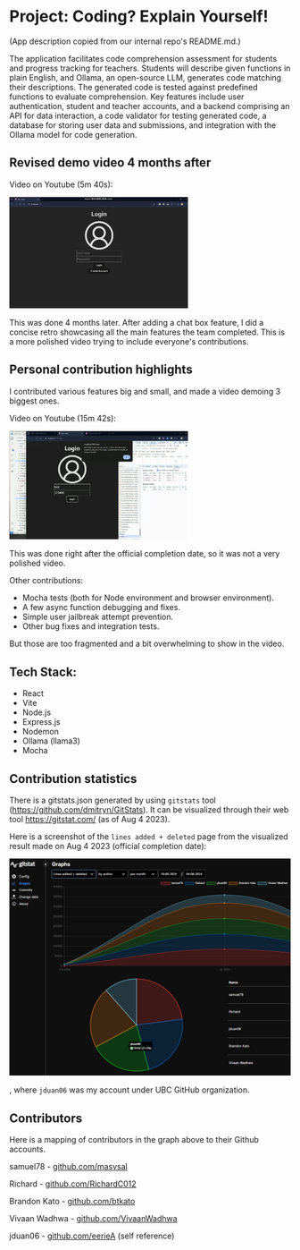 # Project: Coding? Explain Yourself!

(App description copied from our internal repo's README.md.)

The application facilitates code comprehension assessment for students and progress tracking for teachers. Students will describe given functions in plain English, and Ollama, an open-source LLM, generates code matching their descriptions. The generated code is tested against predefined functions to evaluate comprehension. Key features include user authentication, student and teacher accounts, and a backend comprising an API for data interaction, a code validator for testing generated code, a database for storing user data and submissions, and integration with the Ollama model for code generation.

## Revised demo video 4 months after

Video on Youtube (5m 40s):

[<img alt="screenshot" src="/resources/Project retro 2 screenshot.jpg" width="320">](https://youtu.be/QplI0PaIAOo)

This was done 4 months later. After adding a chat box feature, I did a concise retro showcasing all the main features the team completed. This is a more polished video trying to include everyone's contributions.

## Personal contribution highlights

I contributed various features big and small, and made a video demoing 3 biggest ones.

Video on Youtube (15m 42s):

[<img alt="screenshot" src="/resources/cpsc 310 retro screenshot.png" width="320">](https://youtu.be/o3GTKvYnayI)

This was done right after the official completion date, so it was not a very polished video.

Other contributions:
- Mocha tests (both for Node environment and browser environment).
- A few async function debugging and fixes.
- Simple user jailbreak attempt prevention.
- Other bug fixes and integration tests.

But those are too fragmented and a bit overwhelming to show in the video.

## Tech Stack:

- React
- Vite
- Node.js
- Express.js
- Nodemon
- Ollama (llama3)
- Mocha

## Contribution statistics

There is a gitstats.json generated by using `gitstats` tool (https://github.com/dmitryn/GitStats). It can be visualized through their web tool https://gitstat.com/ (as of Aug 4 2023).

Here is a screenshot of the `lines added + deleted` page from the visualized result made on Aug 4 2023 (official completion date):

<img alt="screenshot" src="/resources/gitstats vis.jpg" width="540">

, where `jduan06` was my account under UBC GitHub organization.

## Contributors

Here is a mapping of contributors in the graph above to their Github accounts.

samuel78 - [github.com/masvsal](https://github.com/masvsal)

Richard - [github.com/RichardC012](https://github.com/RichardC012)

Brandon Kato - [github.com/btkato](https://github.com/btkato)

Vivaan Wadhwa - [github.com/VivaanWadhwa](https://github.com/VivaanWadhwa)

jduan06 - [github.com/eerieA](https://github.com/eerieA) (self reference)

